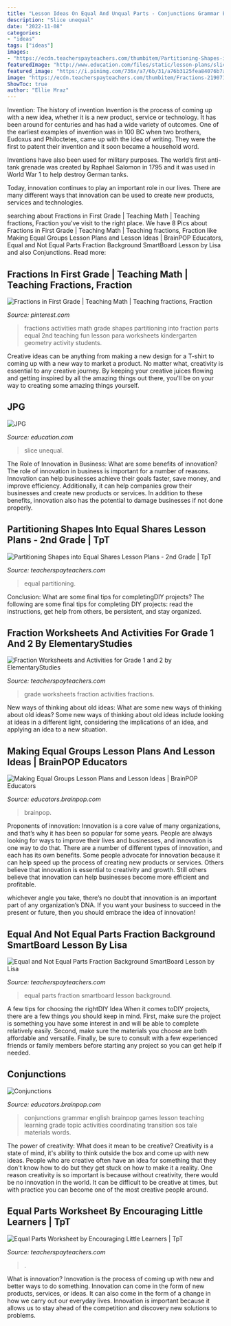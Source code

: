```yaml
---
title: "Lesson Ideas On Equal And Unqual Parts - Conjunctions Grammar English Brainpop Games Lesson Teaching Learning Grade Topic Activities Coordinating Transition Sos Tale Materials Words"
description: "Slice unequal"
date: "2022-11-08"
categories:
- "ideas"
tags: ["ideas"]
images:
- "https://ecdn.teacherspayteachers.com/thumbitem/Partitioning-Shapes-into-Equal-Shares-Lesson-Plans-2nd-Grade-1238596-1586865598/original-1238596-4.jpg"
featuredImage: "http://www.education.com/files/static/lesson-plans/slice-it-up-part-two/attachments/unequal-fourths.jpg"
featured_image: "https://i.pinimg.com/736x/a7/6b/31/a76b3125fea84076b7a3fe0a7ceb21d1--math-fractions-year--fractions-activities.jpg?b=t"
image: "https://ecdn.teacherspayteachers.com/thumbitem/Fractions-2190712-1525944752/original-2190712-2.jpg"
ShowToc: true
author: "Ellie Mraz"
---
```



Invention: The history of invention
Invention is the process of coming up with a new idea, whether it is a new product, service or technology. It has been around for centuries and has had a wide variety of outcomes. 
One of the earliest examples of invention was in 100 BC when two brothers, Eudoxus and Philoctetes, came up with the idea of writing. They were the first to patent their invention and it soon became a household word. 

Inventions have also been used for military purposes. The world’s first anti-tank grenade was created by Raphael Salomon in 1795 and it was used in World War 1 to help destroy German tanks. 

Today, innovation continues to play an important role in our lives. There are many different ways that innovation can be used to create new products, services and technologies.

	

		
searching about Fractions in First Grade | Teaching Math | Teaching fractions, Fraction you've visit to the right place. We have 8 Pics about Fractions in First Grade | Teaching Math | Teaching fractions, Fraction like Making Equal Groups Lesson Plans and Lesson Ideas | BrainPOP Educators, Equal and Not Equal Parts Fraction Background SmartBoard Lesson by Lisa and also Conjunctions. Read more:
		
    
## Fractions In First Grade | Teaching Math | Teaching Fractions, Fraction

<img loading=lazy src="https://i.pinimg.com/736x/a7/6b/31/a76b3125fea84076b7a3fe0a7ceb21d1--math-fractions-year--fractions-activities.jpg?b=t" onerror="this.onerror=null;this.src='https://tse4.mm.bing.net/th?id=OIP.67ch_AIcdPHiGxkTiNpd1gHaQB&amp;pid=15.1';" alt="Fractions in First Grade | Teaching Math | Teaching fractions, Fraction">

_Source: pinterest.com_

>fractions activities math grade shapes partitioning into fraction parts equal 2nd teaching fun lesson para worksheets kindergarten geometry activity students. 

	

Creative ideas can be anything from making a new design for a T-shirt to coming up with a new way to market a product. No matter what, creativity is essential to any creative journey. By keeping your creative juices flowing and getting inspired by all the amazing things out there, you'll be on your way to creating some amazing things yourself.

    
## JPG

<img loading=lazy src="http://www.education.com/files/static/lesson-plans/slice-it-up-part-two/attachments/unequal-fourths.jpg" onerror="this.onerror=null;this.src='https://tse2.mm.bing.net/th?id=OIP.cd3EWonwr_g-WPGWYQ7fMgHaFj&amp;pid=15.1';" alt="JPG">

_Source: education.com_

>slice unequal. 

	

The Role of Innovation in Business: What are some benefits of innovation?
The role of innovation in business is important for a number of reasons. Innovation can help businesses achieve their goals faster, save money, and improve efficiency. Additionally, it can help companies grow their businesses and create new products or services. In addition to these benefits, innovation also has the potential to damage businesses if not done properly.

    
## Partitioning Shapes Into Equal Shares Lesson Plans - 2nd Grade | TpT

<img loading=lazy src="https://ecdn.teacherspayteachers.com/thumbitem/Partitioning-Shapes-into-Equal-Shares-Lesson-Plans-2nd-Grade-1238596-1586865598/original-1238596-4.jpg" onerror="this.onerror=null;this.src='https://tse1.mm.bing.net/th?id=OIP.4H6ZB6OZsvUus8d1_UQtgAAAAA&amp;pid=15.1';" alt="Partitioning Shapes into Equal Shares Lesson Plans - 2nd Grade | TpT">

_Source: teacherspayteachers.com_

>equal partitioning. 

	

Conclusion: What are some final tips for completingDIY projects?
The following are some final tips for completing DIY projects: read the instructions, get help from others, be persistent, and stay organized.

    
## Fraction Worksheets And Activities For Grade 1 And 2 By ElementaryStudies

<img loading=lazy src="https://ecdn.teacherspayteachers.com/thumbitem/Fractions-2190712-1525944752/original-2190712-2.jpg" onerror="this.onerror=null;this.src='https://tse2.mm.bing.net/th?id=OIP.7tZ9a3m2BydaIZfAziU7zgAAAA&amp;pid=15.1';" alt="Fraction Worksheets and Activities for Grade 1 and 2 by ElementaryStudies">

_Source: teacherspayteachers.com_

>grade worksheets fraction activities fractions. 

	

New ways of thinking about old ideas: What are some new ways of thinking about old ideas?
Some new ways of thinking about old ideas include looking at ideas in a different light, considering the implications of an idea, and applying an idea to a new situation.

    
## Making Equal Groups Lesson Plans And Lesson Ideas | BrainPOP Educators

<img loading=lazy src="https://cdn-jr.brainpop.com/math/multiplicationanddivision/makingequalgroups/screenshot_1.png" onerror="this.onerror=null;this.src='https://tse2.mm.bing.net/th?id=OIP.dr-qHHcknEeR_daau8X_1AHaFr&amp;pid=15.1';" alt="Making Equal Groups Lesson Plans and Lesson Ideas | BrainPOP Educators">

_Source: educators.brainpop.com_

>brainpop. 

	

Proponents of innovation:
Innovation is a core value of many organizations, and that’s why it has been so popular for some years. People are always looking for ways to improve their lives and businesses, and innovation is one way to do that. There are a number of different types of innovation, and each has its own benefits.
Some people advocate for innovation because it can help speed up the process of creating new products or services. Others believe that innovation is essential to creativity and growth. Still others believe that innovation can help businesses become more efficient and profitable.

 whichever angle you take, there’s no doubt that innovation is an important part of any organization’s DNA. If you want your business to succeed in the present or future, then you should embrace the idea of innovation!

    
## Equal And Not Equal Parts Fraction Background SmartBoard Lesson By Lisa

<img loading=lazy src="https://ecdn.teacherspayteachers.com/thumbitem/Equal-and-Not-Equal-Parts-Fraction-Background-SmartBoard-Lesson-1557069719/original-227517-4.jpg" onerror="this.onerror=null;this.src='https://tse2.mm.bing.net/th?id=OIP.5C-T7xglVuG3QPBbi5YSwQAAAA&amp;pid=15.1';" alt="Equal and Not Equal Parts Fraction Background SmartBoard Lesson by Lisa">

_Source: teacherspayteachers.com_

>equal parts fraction smartboard lesson background. 

	

A few tips for choosing the rightDIY Idea
When it comes toDIY projects, there are a few things you should keep in mind. First, make sure the project is something you have some interest in and will be able to complete relatively easily. Second, make sure the materials you choose are both affordable and versatile. Finally, be sure to consult with a few experienced friends or family members before starting any project so you can get help if needed.

    
## Conjunctions

<img loading=lazy src="https://cdn.brainpop.com/topics/conjunctions/screenshot1.png" onerror="this.onerror=null;this.src='https://tse1.mm.bing.net/th?id=OIP.KuQ8Gw6pihxLw_2WuRdCdAHaFk&amp;pid=15.1';" alt="Conjunctions">

_Source: educators.brainpop.com_

>conjunctions grammar english brainpop games lesson teaching learning grade topic activities coordinating transition sos tale materials words. 

	

The power of creativity: What does it mean to be creative?
Creativity is a state of mind, it's ability to think outside the box and come up with new ideas. People who are creative often have an idea for something that they don't know how to do but they get stuck on how to make it a reality. One reason creativity is so important is because without creativity, there would be no innovation in the world. It can be difficult to be creative at times, but with practice you can become one of the most creative people around.

    
## Equal Parts Worksheet By Encouraging Little Learners | TpT

<img loading=lazy src="https://ecdn.teacherspayteachers.com/thumbitem/Equal-Parts-Worksheet-5318246-1583913242/original-5318246-1.jpg" onerror="this.onerror=null;this.src='https://tse3.mm.bing.net/th?id=OIP.IjsnKSf4PbWbkyWXawQN0gAAAA&amp;pid=15.1';" alt="Equal Parts Worksheet by Encouraging Little Learners | TpT">

_Source: teacherspayteachers.com_

>. 

	

What is innovation?
Innovation is the process of coming up with new and better ways to do something. Innovation can come in the form of new products, services, or ideas. It can also come in the form of a change in how we carry out our everyday lives. Innovation is important because it allows us to stay ahead of the competition and discovery new solutions to problems.

